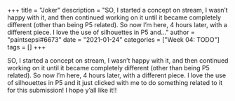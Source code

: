 +++
title = "Joker"
description = "SO, I started a concept on stream, I wasn’t happy with it, and then continued working on it until it became completely different (other than being P5 related). So now I’m here, 4 hours later, with a different piece. I love the use of silhouettes in P5 and..."
author = "paintsepsi#6673"
date = "2021-01-24"
categories = ["Week 04: TODO"]
tags = []
+++

SO, I started a concept on stream, I wasn’t happy with it, and then continued working on it until it became completely different (other than being P5 related). So now I’m here, 4 hours later, with a different piece. I love the use of silhouettes in P5 and it just clicked with me to do something related to it for this submission! I hope y’all like it!!
